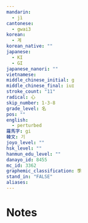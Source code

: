 ```yaml
---
mandarin:
  - jì
cantonese:
  - gwai3
korean:
  - 계
korean_native: ""
japanese:
  - KI
  - GI
japanese_nanori: ""
vietnamese:
middle_chinese_initial: g
middle_chinese_final: iuɪ
stroke_count: "11"
radical: 心
skip_number: 1-3-8
grade_level: 名
pos: ""
english:
  - perturbed
羅馬字: gi
韓文: 기
joyo_level: ""
hsk_level: ""
hanmun_edu_level: ""
danayo_id: 8455
mc_id: 3362
graphemic_classification: 季
stand_in: "FALSE"
aliases:
---
```


# Notes
